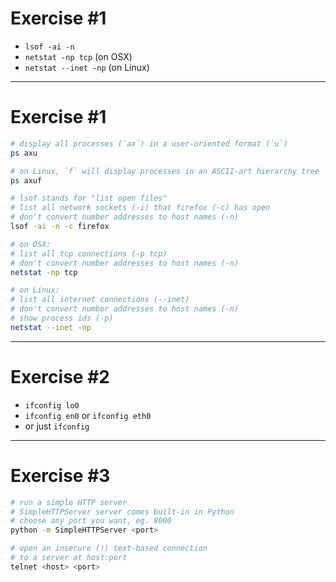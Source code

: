 # Exercise #1

- `lsof -ai -n`
- `netstat -np tcp` (on OSX)
- `netstat --inet -np` (on Linux)

---

# Exercise #1

```bash
# display all processes (`ax`) in a user-oriented format (`u`)
ps axu

# on Linux, `f` will display processes in an ASCII-art hierarchy tree
ps axuf
```

```bash
# lsof stands for "list open files"
# list all network sockets (-i) that firefox (-c) has open
# don't convert number addresses to host names (-n)
lsof -ai -n -c firefox
```

```bash
# on OSX:
# list all tcp connections (-p tcp)
# don't convert number addresses to host names (-n)
netstat -np tcp

# on Linux:
# list all internet connections (--inet)
# don't convert number addresses to host names (-n)
# show process ids (-p)
netstat --inet -np
```

---

# Exercise #2

- `ifconfig lo0`
- `ifconfig en0` or `ifconfig eth0`
- or just `ifconfig`

---

# Exercise #3

```bash
# run a simple HTTP server
# SimpleHTTPServer server comes built-in in Python
# choose any port you want, eg. 8000
python -m SimpleHTTPServer <port>
```

``` bash
# open an insecure (!) text-based connection
# to a server at host:port
telnet <host> <port>
```
